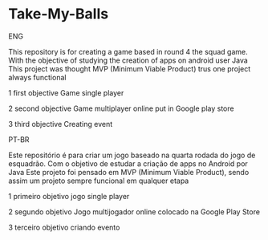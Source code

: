 # Take-My-Balls
ENG

This repository is for creating a game based in round 4 the squad game. 
With the objective of studying the creation of apps on android user Java 
This project was thought MVP (Minimum Viable Product) trus one project always functional 

1 first objective 
Game single player 

2 second objective 
Game multiplayer online put in Google play store 

3 third objective 
Creating event 



PT-BR

Este repositório é para criar um jogo baseado na quarta rodada do jogo de esquadrão.
Com o objetivo de estudar a criação de apps no Android por Java
Este projeto foi pensado em MVP (Minimum Viable Product), sendo assim um projeto sempre funcional em qualquer etapa

1 primeiro objetivo
jogo single player

2 segundo objetivo
Jogo multijogador online colocado na Google Play Store

3 terceiro objetivo
criando evento
